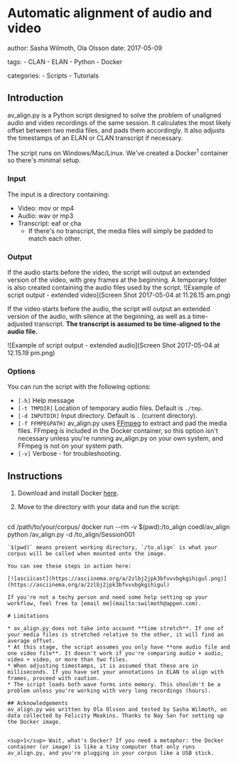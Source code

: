 # Automatic alignment of audio and video

author: Sasha Wilmoth, Ola Olsson
date: 2017-05-09

tags:
    - CLAN
    - ELAN
    - Python
    - Docker

categories:
    - Scripts
    - Tutorials

## Introduction

av_align.py is a Python script designed to solve the problem of unaligned audio and video recordings of the same session. It calculates the most likely offset between two media files, and pads them accordingly. It also adjusts the timestamps of an ELAN or CLAN transcript if necessary.

The script runs on Windows/Mac/Linux. We've created a Docker<sup>1</sup> container so there's minimal setup.

### Input

The input is a directory containing:

* Video: mov or mp4
* Audio: wav or mp3
* Transcript: eaf or cha
   * If there's no transcript, the media files will simply be padded to match each other.

### Output
If the audio starts before the video, the script will output an extended version of the video, with grey frames at the beginning. A temporary folder is also created containing the audio files used by the script.
![Example of script output - extended video](Screen Shot 2017-05-04 at 11.26.15 am.png)

If the video starts before the audio, the script will output an extended version of the audio, with silence at the beginning, as well as a time-adjusted transcript. **The transcript is assumed to be time-aligned to the audio file.**

![Example of script output - extended audio](Screen Shot 2017-05-04 at 12.15.19 pm.png)

### Options

You can run the script with the following options:

* `[-h]` Help message
* `[-t TMPDIR]` Location of temporary audio files. Default is `./tmp`.
* `[-d INPUTDIR]` Input directory. Default is `.` (current directory).
* `[-f FFMPEGPATH]` av_align.py uses [FFmpeg](https://ffmpeg.org/) to extract and pad the media files. FFmpeg is included in the Docker container, so this option isn't necessary unless you're running av_align.py on your own system, and FFmpeg is not on your system path.
* `[-v]` Verbose - for troubleshooting.

## Instructions
1. Download and install Docker [here](http://docker.com/).
2. Move to the directory with your data and run the script:

   ```
cd /path/to/your/corpus/
docker run --rm -v $(pwd):/to_align coedl/av_align python /av_align.py -d /to_align/Session001
   ```
`$(pwd)` means present working directory, `/to_align` is what your corpus will be called when mounted onto the image.

You can see these steps in action here:

[![asciicast](https://asciinema.org/a/2zlbj2jpk3bfvvvbgkgihigul.png)](https://asciinema.org/a/2zlbj2jpk3bfvvvbgkgihigul)

If you're not a techy person and need some help setting up your workflow, feel free to [email me](mailto:swilmoth@appen.com).

# Limitations

* av_align.py does not take into account **time stretch**. If one of your media files is stretched relative to the other, it will find an average offset.
* At this stage, the script assumes you only have **one audio file and one video file**. It doesn't work if you're comparing audio + audio, video + video, or more than two files.
* When adjusting timestamps, it is assumed that these are in milliseconds. If you have set your annotations in ELAN to align with frames, proceed with caution.
* The script loads both wave forms into memory. This shouldn't be a problem unless you're working with very long recordings (hours).

## Acknowledgements
av_align.py was written by Ola Olsson and tested by Sasha Wilmoth, on data collected by Felicity Meakins. Thanks to Nay San for setting up the Docker image.


<sup>1</sup> Wait, what's Docker? If you need a metaphor: the Docker container (or image) is like a tiny computer that only runs av_align.py, and you're plugging in your corpus like a USB stick. 
